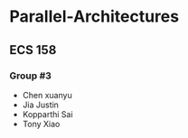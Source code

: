 # Parallel-Architectures
## ECS 158
### Group #3
* Chen xuanyu
* Jia Justin
* Kopparthi Sai
* Tony Xiao
